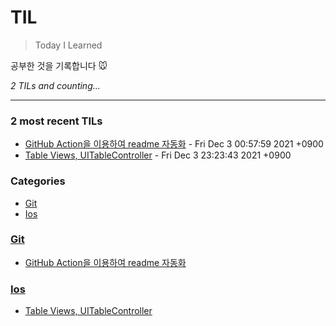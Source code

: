 # TIL
> Today I Learned

공부한 것을 기록합니다 🐭


_2 TILs and counting..._

---

### 2 most recent TILs

- [GitHub Action을 이용하여 readme 자동화](Git/GitHub_Action을_이용하여_readme_자동화.md) - Fri Dec 3 00:57:59 2021 +0900
- [Table Views, UITableController](Ios/Tabel_Views_UITableController.md) - Fri Dec 3 23:23:43 2021 +0900

### Categories

- [Git](#Git)
- [Ios](#Ios)

### [Git](#Git)
- [GitHub Action을 이용하여 readme 자동화](Git/GitHub_Action을_이용하여_readme_자동화.md)

### [Ios](#Ios)
- [Table Views, UITableController](Ios/Tabel_Views_UITableController.md)

[1]: https://simonwillison.net/2020/Apr/20/self-rewriting-readme/
[2]: https://github.com/jbranchaud/til

